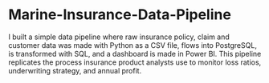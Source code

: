 # Marine-Insurance-Data-Pipeline
I built a simple data pipeline where raw insurance policy, claim and customer data was made with Python as a CSV file, flows into PostgreSQL, is transformed with SQL, and a dashboard is made in Power BI. This pipeline replicates the process insurance product analysts use to monitor loss ratios, underwriting strategy, and annual profit.
